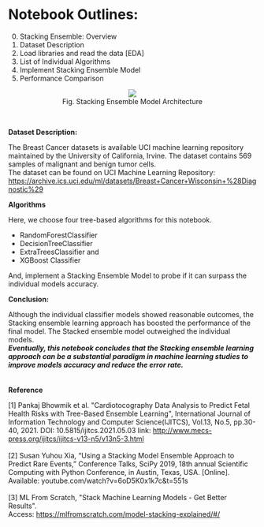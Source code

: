 # Notebook Outlines:

0. Stacking Ensemble: Overview
1. Dataset Description
2. Load libraries and read the data [EDA]
3. List of Individual Algorithms
4. Implement Stacking Ensemble Model
5. Performance Comparison <br>
<p align= "center"><img src="http://rasbt.github.io/mlxtend/user_guide/classifier/StackingClassifier_files/stackingclassification_overview.png"> <br> Fig. Stacking Ensemble Model Architecture </p>
<br>

**Dataset Description:**

The Breast Cancer datasets is available UCI machine learning repository maintained by the University of California, Irvine. The dataset contains 569 samples of malignant and benign tumor cells. <br>
The dataset can be found on UCI Machine Learning Repository: <br>
https://archive.ics.uci.edu/ml/datasets/Breast+Cancer+Wisconsin+%28Diagnostic%29

**Algorithms**

Here, we choose four tree-based algorithms for this notebook. <br>
* RandomForestClassifier
* DecisionTreeClassifier
* ExtraTreesClassifier and
* XGBoost Classifier

And, implement a Stacking Ensemble Model to probe if it can surpass the individual models accuracy.


**Conclusion:**

Although the individual classifier models showed reasonable outcomes, the Stacking ensemble learning approach has boosted the performance of the final model. The Stacked ensemble model outweighed the individual models. <br>
***Eventually, this notebook concludes that the Stacking ensemble learning approach can be a substantial paradigm in machine learning studies to improve models accuracy and reduce the error rate.*** <br>
<br>
<br>
**Reference**

[1] Pankaj Bhowmik et al. "Cardiotocography Data Analysis to Predict Fetal Health Risks with Tree-Based Ensemble Learning", International Journal of Information Technology and Computer Science(IJITCS), Vol.13, No.5, pp.30-40, 2021. DOI: 10.5815/ijitcs.2021.05.03 link: http://www.mecs-press.org/ijitcs/ijitcs-v13-n5/v13n5-3.html <br><br>
[2] Susan Yuhou Xia, “Using a Stacking Model Ensemble Approach to Predict Rare Events,” Conference Talks, SciPy 2019, 18th annual Scientific Computing with Python Conference, in Austin, Texas, USA. [Online]. Available: youtube.com/watch?v=6oD5K0x1k7c&t=551s <br><br>
[3] ML From Scratch, "Stack Machine Learning Models - Get Better Results".  <br>
Access: https://mlfromscratch.com/model-stacking-explained/#/
